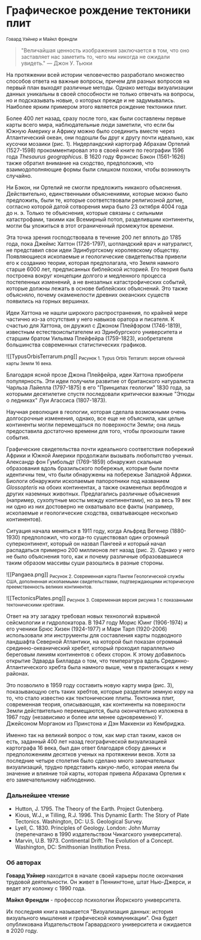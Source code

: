 # Графическое рождение тектоники плит

<sub>Говард Уэйнер и Майкл Френдли</sub>

> "Величайшая ценность изображения заключается в том, что оно заставляет нас заметить то, чего мы никогда не ожидали увидеть."
> — Джон У. Тьюки

На протяжении всей истории человечество разработало множество способов ответа на важные вопросы, причем для разных вопросов на первый план выходят различные методы. Однако методы визуализации данных уникальны в своей способности не только отвечать на вопросы, но и подсказывать новые, о которых прежде и не задумывались. Наиболее ярким примером этого является рождение тектоники плит.

Более 400 лет назад, сразу после того, как были составлены первые карты всего мира, наблюдательные люди заметили, что если бы Южную Америку и Африку можно было соединить вместе через Атлантический океан, они подошли бы друг к другу почти идеально, как кусочки мозаики (рис. 1). Нидерландский картограф Абрахам Ортелий (1527-1598) прокомментировал это в своей книге по географии 1596 года *Thesaurus geographicus*. В 1620 году Фрэнсис Бэкон (1561-1626) также обратил внимание на сходство, предположив, что взаимодополняющие формы были слишком похожи, чтобы возникнуть случайно.

Ни Бэкон, ни Ортелий не смогли предложить никакого объяснения. Действительно, единственными объяснениями, которые можно было предложить, были те, которые соответствовали религиозной догме, согласно которой датой сотворения мира было 23 октября 4004 года до н. э. Только те объяснения, которые связаны с сильными катастрофами, такими как Всемирный потоп, разделившим континенты, могли бы уложиться в этот ограниченный промежуток времени. 

Эта точка зрения господствовала в течение 200 лет вплоть до 1785 года, пока Джеймс Хаттон (1726-1797), шотландский врач и натуралист, не представил свои идеи Эдинбургскому королевскому обществу. Появляющиеся ископаемые и геологические свидетельства привели его к созданию теории, которая предполагала, что Земля намного старше 6000 лет, предписанных библейской историей. Его теория была построена вокруг концепции долгого и медленного процесса постепенных изменений, а не внезапных катастрофических событий, которые должны лежать в основе библейских объяснений. Это также объясняло, почему окаменелости древних океанских существ появились на горных вершинах.

Идеи Хаттона не нашли широкого распространения, по крайней мере частично из-за отсутствия у него навыков оратора и писателя. К счастью для Хаттона, он дружил с Джоном Плейфэром (1746-1819), известным естествоиспытателем из Эдинбургского университета и старшим братом Уильяма Плейфейра (1759-1823), изобретателя большинства современных статистических графиков.

![[TypusOrbisTerrarum.png]]
<sub>Рисунок 1. Typus Orbis Terrarum: версия обычной карты Земли 16 века.</sub>

Благодаря ясной прозе Джона Плейфейра, идеи Хаттона приобрели популярность. Эти идеи получили развитие от британского натуралиста Чарльза Лайелла (1797-1875) в его "Принципах геологии" 1830 года, за которыми десятилетие спустя последовали критически важные "Этюды о ледниках" Луи Агассиса (1807-1873). 

Научная революция в геологии, которая сделала возможными очень долгосрочные изменения, однако, все еще не объяснила, как целые континенты могли перемещаться по поверхности Земли; она лишь предоставила достаточно времени для того, чтобы произошли такие события.

Графические свидетельства почти идеального соответствия побережий Африки и Южной Америки продолжали вызывать любопытство ученых. Александр фон Гумбольдт (1769-1859) обнаружил скальные образования вдоль бразильского побережья, которые были почти идентичны тем, что были обнаружены на побережье Западной Африки. Биологи обнаружили ископаемые папоротники под названием *Glossopteris* на обоих континентах, а также окаменелых верблюдов и других наземных животных. Предлагались различные объяснения (например, сухопутные мосты между континентами), но за весь 19 век ни одно из них достоверно не охватывало все факты (например, ископаемые и геологические сходства, охватывающее несколько континентов).

Ситуация начала меняться в 1911 году, когда Альфред Вегенер (1880-1930) предположил, что когда-то существовал один огромный суперконтинент, который он назвал Пангеей и который начал распадаться примерно 200 миллионов лет назад (рис. 2). Однако у него не было объяснения того, как и почему различные образовавшиеся таким образом массивы суши разошлись в разные стороны.

![[Pangaea.png]]
<sub>Рисунок 2. Современная карта Пангеи Геологической службы США, дополненная ископаемыми свидетельствами, подтверждающими историческую преемственность
великих континентов.</sub>

![[TectonicsPlates.png]]
<sub>Рисунок 3. Современная версия рисунка 1 с показанными тектоническими хребтами.</sub>

Ответ на эту загадку требовал новых технологий взрывной сейсмологии и гидролокатора. В 1947 году Морис Юинг (1906-1974) и его ученики Брюс Хизен (1924-1977) и Мари Тарп (1920-2006) использовали эти инструменты для составления карты подводного ландшафта Северной Атлантики, на которой был показан огромный срединно-океанический хребет, который проходил параллельно береговым линиям континентов с обеих сторон. К этому добавилось открытие Эдварда Билларда о том, что температура вдоль Cрединно-Атлантического хребта была намного выше, чем в прилегающих к нему районах.

Это позволило в 1959 году составить новую карту мира (рис. 3), показывающую сеть таких хребтов, которые разделили земную кору на то, что стало известно как тектонические плиты. Тектоника плит, современная теория, описывающая, как континенты на поверхности Земли действительно перемещаются, была окончательно изложена в 1967 году (независимо и более или менее одновременно) У. Джейсоном Морганом из Принстона и Дэн Маккензи из Кембриджа.

Именно так на великий вопрос о том, как мир стал таким, каков он есть, заданный 400 лет назад географической визуализацией картографа 16 века, был дан ответ благодаря сбору данных и предположениям десятков ученых на протяжении веков. Хотя за последние четыре столетия было сделано много замечательных визуализаций, трудно представить какую-либо, которая имела бы значение и влияние той карты, которая привела Абрахама Ортелия к его замечательному наблюдению.

### Дальнейшее чтение

* Hutton, J. 1795. The Theory of the Earth. Project Gutenberg. 
* Kious, W.J., и Tilling, R.J. 1996. This Dynamic Earth: The Story of Plate Tectonics. Washington, DC: U.S. Geological Survey. 
* Lyell, C. 1830. Principles of Geology. London: John Murray (перепечатано в 1990 издательством Чикагского университета). 
* Marvin, U.B. 1973. Continental Drift: The Evolution of a Concept. Washington, DC: Smithsonian Institution Press.

### Об авторах

**Говард Уэйнер** находится в начале своей карьеры после окончания трудовой деятельности. Он живет в Пеннингтоне, штат Нью-Джерси, и ведет эту колонку с 1990 года.

**Майкл Френдли** - профессор психологии Йоркского университета.

Их последняя книга называется "Визуализация данных: история визуального мышления и графической коммуникации". Она будет опубликована Издательством Гарвардского университета и ожидается в 2020 году.